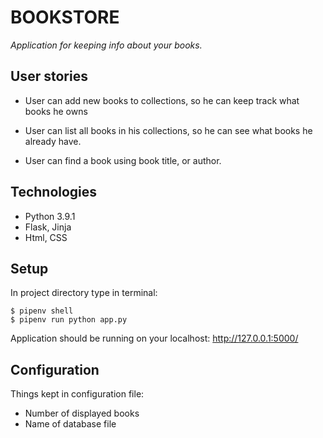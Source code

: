 # BOOKSTORE

_Application for keeping info about your books._

## User stories

* User can add new books to collections, so he can keep track what books he owns

* User can list all books in his collections, so he can see what books he already have.

* User can find a book using book title, or author.

## Technologies

* Python 3.9.1
* Flask, Jinja
* Html, CSS

## Setup

In project directory type in terminal:

```
$ pipenv shell
$ pipenv run python app.py

```

Application should be running on your localhost: http://127.0.0.1:5000/

## Configuration

Things kept in configuration file:

* Number of displayed books
* Name of database file
